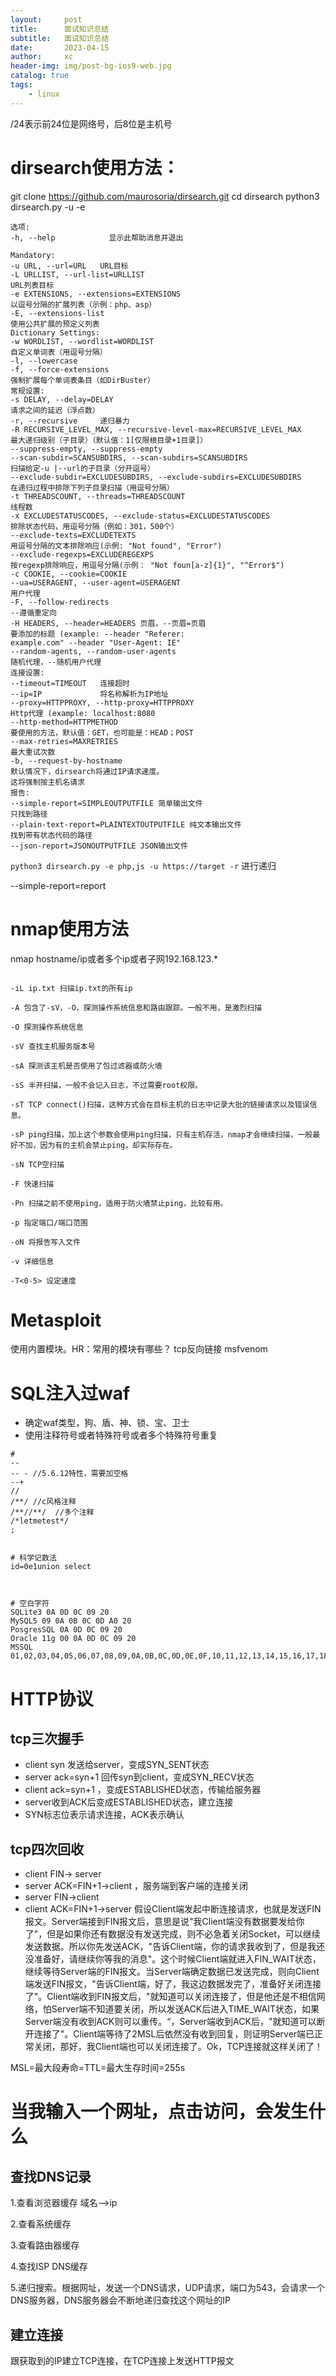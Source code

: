 ```yaml
---
layout:     post
title:      面试知识总结
subtitle:   面试知识总结
date:       2023-04-15
author:     xc
header-img: img/post-bg-ios9-web.jpg
catalog: true
tags:
    - linux
---
```


/24表示前24位是网络号，后8位是主机号
# dirsearch使用方法：
git clone https://github.com/maurosoria/dirsearch.git
cd dirsearch
python3 dirsearch.py -u <URL> -e <EXTENSION>

```
选项:
-h, --help            显示此帮助消息并退出

Mandatory:
-u URL, --url=URL   URL目标
-L URLLIST, --url-list=URLLIST
URL列表目标
-e EXTENSIONS, --extensions=EXTENSIONS
以逗号分隔的扩展列表（示例：php、asp）
-E, --extensions-list
使用公共扩展的预定义列表
Dictionary Settings:
-w WORDLIST, --wordlist=WORDLIST
自定义单词表（用逗号分隔）
-l, --lowercase
-f, --force-extensions
强制扩展每个单词表条目（如DirBuster）
常规设置:
-s DELAY, --delay=DELAY
请求之间的延迟（浮点数）
-r, --recursive     递归暴力
-R RECURSIVE_LEVEL_MAX, --recursive-level-max=RECURSIVE_LEVEL_MAX
最大递归级别（子目录）（默认值：1[仅限根目录+1目录]）
--suppress-empty, --suppress-empty
--scan-subdir=SCANSUBDIRS, --scan-subdirs=SCANSUBDIRS
扫描给定-u |--url的子目录（分开逗号）
--exclude-subdir=EXCLUDESUBDIRS, --exclude-subdirs=EXCLUDESUBDIRS
在递归过程中排除下列子目录扫描（用逗号分隔）
-t THREADSCOUNT, --threads=THREADSCOUNT
线程数
-x EXCLUDESTATUSCODES, --exclude-status=EXCLUDESTATUSCODES
排除状态代码，用逗号分隔（例如：301，500个）
--exclude-texts=EXCLUDETEXTS
用逗号分隔的文本排除响应(示例: "Not found", "Error")
--exclude-regexps=EXCLUDEREGEXPS
按regexp排除响应，用逗号分隔(示例： "Not foun[a-z]{1}", "^Error$")
-c COOKIE, --cookie=COOKIE
--ua=USERAGENT, --user-agent=USERAGENT 
用户代理
-F, --follow-redirects 
--遵循重定向
-H HEADERS, --header=HEADERS 页眉，--页眉=页眉
要添加的标题 (example: --header "Referer:
example.com" --header "User-Agent: IE"
--random-agents, --random-user-agents 
随机代理，--随机用户代理
连接设置:
--timeout=TIMEOUT   连接超时
--ip=IP             将名称解析为IP地址
--proxy=HTTPPROXY, --http-proxy=HTTPPROXY
Http代理 (example: localhost:8080
--http-method=HTTPMETHOD
要使用的方法，默认值：GET，也可能是：HEAD；POST
--max-retries=MAXRETRIES
最大重试次数
-b, --request-by-hostname
默认情况下，dirsearch将通过IP请求速度。
这将强制按主机名请求
报告:
--simple-report=SIMPLEOUTPUTFILE 简单输出文件
只找到路径
--plain-text-report=PLAINTEXTOUTPUTFILE 纯文本输出文件
找到带有状态代码的路径
--json-report=JSONOUTPUTFILE JSON输出文件
```

`python3 dirsearch.py -e php,js -u https://target -r`
进行递归

--simple-report=report

# nmap使用方法
nmap hostname/ip或者多个ip或者子网192.168.123.*
```

-iL ip.txt 扫描ip.txt的所有ip

-A 包含了-sV，-O，探测操作系统信息和路由跟踪。一般不用，是激烈扫描

-O 探测操作系统信息

-sV 查找主机服务版本号

-sA 探测该主机是否使用了包过滤器或防火墙

-sS 半开扫描，一般不会记入日志，不过需要root权限。

-sT TCP connect()扫描，这种方式会在目标主机的日志中记录大批的链接请求以及错误信息。

-sP ping扫描，加上这个参数会使用ping扫描，只有主机存活，nmap才会继续扫描，一般最好不加，因为有的主机会禁止ping，却实际存在。

-sN TCP空扫描

-F 快速扫描

-Pn 扫描之前不使用ping，适用于防火墙禁止ping，比较有用。

-p 指定端口/端口范围

-oN 将报告写入文件

-v 详细信息

-T<0-5> 设定速度
```

# Metasploit
使用内置模块。HR：常用的模块有哪些？ tcp反向链接 msfvenom

# SQL注入过waf
 - 确定waf类型，狗、盾、神、锁、宝、卫士
 - 使用注释符号或者特殊符号或者多个特殊符号重复
```
# 
--
-- - //5.6.12特性，需要加空格
--+
//
/**/ //c风格注释
/**//**/  //多个注释
/*letmetest*/
;


# 科学记数法
id=0e1union select



# 空白字符
SQLite3 0A 0D 0C 09 20 
MySQL5 09 0A 0B 0C 0D A0 20 
PosgresSQL 0A 0D 0C 09 20 
Oracle 11g 00 0A 0D 0C 09 20 
MSSQL 01,02,03,04,05,06,07,08,09,0A,0B,0C,0D,0E,0F,10,11,12,13,14,15,16,17,18,19,1A,1B,1C,1D,1E,1F,20
```

# HTTP协议
## tcp三次握手
 - client syn 发送给server，变成SYN_SENT状态
 - server ack=syn+1 回传syn到client，变成SYN_RECV状态
 - client ack=syn+1 ，变成ESTABLISHED状态，传输给服务器
 - server收到ACK后变成ESTABLISHED状态，建立连接
 - SYN标志位表示请求连接，ACK表示确认

## tcp四次回收
 - client FIN-> server
 - server ACK=FIN+1->client ，服务端到客户端的连接关闭
 - server FIN->client
 - client ACK=FIN+1->server
 假设Client端发起中断连接请求，也就是发送FIN报文。Server端接到FIN报文后，意思是说"我Client端没有数据要发给你了"，但是如果你还有数据没有发送完成，则不必急着关闭Socket，可以继续发送数据。所以你先发送ACK，"告诉Client端，你的请求我收到了，但是我还没准备好，请继续你等我的消息"。这个时候Client端就进入FIN_WAIT状态，继续等待Server端的FIN报文。当Server端确定数据已发送完成，则向Client端发送FIN报文，"告诉Client端，好了，我这边数据发完了，准备好关闭连接了"。Client端收到FIN报文后，"就知道可以关闭连接了，但是他还是不相信网络，怕Server端不知道要关闭，所以发送ACK后进入TIME_WAIT状态，如果Server端没有收到ACK则可以重传。“，Server端收到ACK后，"就知道可以断开连接了"。Client端等待了2MSL后依然没有收到回复，则证明Server端已正常关闭，那好，我Client端也可以关闭连接了。Ok，TCP连接就这样关闭了！ 

MSL=最大段寿命=TTL=最大生存时间=255s

# 当我输入一个网址，点击访问，会发生什么
## 查找DNS记录
1.查看浏览器缓存 域名——>ip

2.查看系统缓存 

3.查看路由器缓存

4.查找ISP DNS缓存

5.递归搜索。根据网址，发送一个DNS请求，UDP请求，端口为543，会请求一个DNS服务器，DNS服务器会不断地递归查找这个网址的IP

## 建立连接

跟获取到的IP建立TCP连接，在TCP连接上发送HTTP报文

